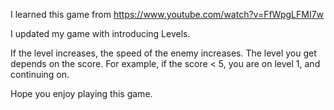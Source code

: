 I learned this game from https://www.youtube.com/watch?v=FfWpgLFMI7w

I updated my game with introducing Levels. 

If the level increases, the speed of the enemy increases. The level you get depends on the score. For example, if the score < 5, you are on level 1, and continuing on.

Hope you enjoy playing this game. 
